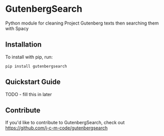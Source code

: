 GutenbergSearch
======

Python module for cleaning Project Gutenberg texts then searching them with Spacy

Installation
------------

To install with pip, run:

    pip install gutenbergsearch

Quickstart Guide
----------------

TODO - fill this in later

Contribute
----------

If you'd like to contribute to GutenbergSearch, check out https://github.com/j-c-m-code/gutenbergsearch
